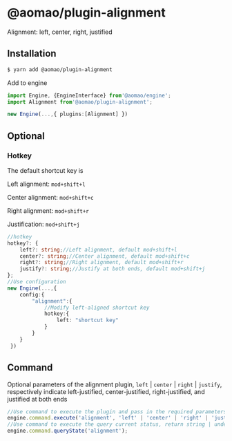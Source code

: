 # @aomao/plugin-alignment

Alignment: left, center, right, justified

## Installation

```bash
$ yarn add @aomao/plugin-alignment
```

Add to engine

```ts
import Engine, {EngineInterface} from'@aomao/engine';
import Alignment from'@aomao/plugin-alignment';

new Engine(...,{ plugins:[Alignment] })
```

## Optional

### Hotkey

The default shortcut key is

Left alignment: `mod+shift+l`

Center alignment: `mod+shift+c`

Right alignment: `mod+shift+r`

Justification: `mod+shift+j`

```ts
//hotkey
hotkey?: {
    left?: string;//Left alignment, default mod+shift+l
    center?: string;//Center alignment, default mod+shift+c
    right?: string;//Right alignment, default mod+shift+r
    justify?: string;//Justify at both ends, default mod+shift+j
};
//Use configuration
new Engine(...,{
    config:{
        "alignment":{
            //Modify left-aligned shortcut key
            hotkey:{
                left: "shortcut key"
            }
        }
    }
 })
```

## Command

Optional parameters of the alignment plugin, `left` | `center` | `right` | `justify`, respectively indicate left-justified, center-justified, right-justified, and justified at both ends

```ts
//Use command to execute the plugin and pass in the required parameters
engine.command.execute('alignment', 'left' | 'center' | 'right' | 'justify');
//Use command to execute the query current status, return string | undefined, the alignment style of the node where the cursor is located "left" | "center" | "right" | "justify"
engine.command.queryState('alignment');
```
